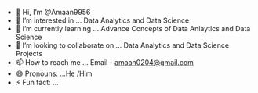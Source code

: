 - 👋 Hi, I’m @Amaan9956
- 👀 I’m interested in ... Data Analytics and  Data Science
- 🌱 I’m currently learning ... Advance Concepts of Data Anlaytics and Data Science
- 💞️ I’m looking to collaborate on ... Data Analytics and Data Science Projects
- 📫 How to reach me ... Email - amaan0204@gmail.com
- 😄 Pronouns: ...He /Him
- ⚡ Fun fact: ... 

<!---
Amaan9956/Amaan9956 is a ✨ special ✨ repository because its `README.md` (this file) appears on your GitHub profile.
You can click the Preview link to take a look at your changes.
--->
